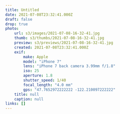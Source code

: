 ```yaml
---
title: Untitled
date: 2021-07-08T23:32:41.000Z
draft: false
drop: true
photo:
    url: s3/images/2021-07-08-16-32-41.jpg
    thumb: s3/thumbs/2021-07-08-16-32-41.jpg
    preview: s3/previews/2021-07-08-16-32-41.jpg
    created: 2021-07-08T23:32:41.000Z
    exif:
        make: Apple
        model: "iPhone 7"
        lens: "iPhone 7 back camera 3.99mm f/1.8"
        iso: 25
        aperture: 1.8
        shutter_speed: 1/40
        focal_length: "4.0 mm"
        gps: "47.7652972222222 -122.210097222222"
    title: null
    caption: null
links: []
---
```

